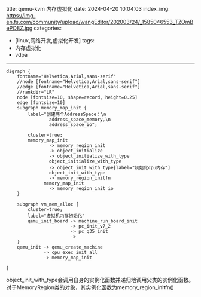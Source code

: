 title: qemu-kvm 内存虚拟化
date: 2024-04-20 10:04:03
index_img: https://img-en.fs.com/community/upload/wangEditor/202003/24/_1585046553_TZOmBePO8Z.jpg
categories:
  - [linux,网络开发,虚拟化开发]
tags:
 - 内存虚拟化
 - vdpa
---
```graphviz
digraph {
    fontname="Helvetica,Arial,sans-serif"
    //node [fontname="Helvetica,Arial,sans-serif"]
    //edge [fontname="Helvetica,Arial,sans-serif"]
    //rankdir="LR"
    node [fontsize=10, shape=record, height=0.25]
    edge [fontsize=10]
    subgraph memory_map_init {
        label="创建两个AddressSpace：\n
                address_space_memory,\n
                address_space_io";

        cluster=true;
        memory_map_init
                -> memory_region_init
                -> object_initialize
                -> object_initialize_with_type
                object_initialize_with_type
                -> object_init_with_type[label="初始化cpu内存"]
                object_init_with_type
                -> memory_region_initfn
              memory_map_init
                -> memory_region_init_io
    }

    subgraph vm_mem_alloc {
        cluster=true;
        label="虚拟机内存初始化"
        qemu_init_board -> machine_run_board_init
                        -> pc_init_v7_2
                        -> pc_q35_init
                        ->
    }
    qemu_init -> qemu_create_machine
              -> cpu_exec_init_all
              -> memory_map_init

}
```
object_init_with_type会调用自身的实例化函数并递归地调用父类的实例化函数。对于MemoryRegion类的对象，其实例化函数为memory_region_initfn()